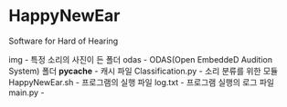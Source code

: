 # HappyNewEar
Software for Hard of Hearing

img - 특정 소리의 사진이 든 폴더
odas - ODAS(Open EmbeddeD Audition System) 폴더
__pycache__ - 캐시 파일
Classification.py - 소리 분류를 위한 모듈
HappyNewEar.sh - 프로그램의 실행 파일
log.txt - 프로그램 실행의 로그 파일
main.py - 
